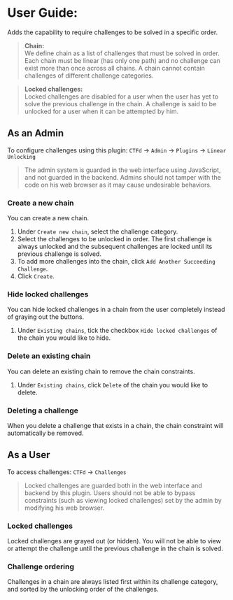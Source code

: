 # User Guide: 

Adds the capability to require challenges to be solved in a specific order.

> **Chain:** <br> 
We define chain as a list of challenges that must be solved in order. 
Each chain must be linear (has only one path) and no challenge can exist more than once across all chains.
A chain cannot contain challenges of different challenge categories.

> **Locked challenges:** <br> 
Locked challenges are disabled for a user when the user has yet to solve the previous challenge in the chain.
A challenge is said to be unlocked for a user when it can be attempted by him.

## As an Admin

To configure challenges using this plugin: `CTFd` -> `Admin` -> `Plugins` -> `Linear Unlocking`

> The admin system is guarded in the web interface using JavaScript, and not guarded in the backend. 
Admins should not tamper with the code on his web browser as it may cause undesirable behaviors.

### Create a new chain

You can create a new chain.

1. Under `Create new chain`, select the challenge category.
1. Select the challenges to be unlocked in order. The first challenge is always unlocked and the subsequent challenges are locked until its previous challenge is solved.
1. To add more challenges into the chain, click `Add Another Succeeding Challenge`.
1. Click `Create`.

### Hide locked challenges

You can hide locked challenges in a chain from the user completely instead of graying out the buttons.

1. Under `Existing chains`, tick the checkbox `Hide locked challenges` of the chain you would like to hide.

### Delete an existing chain

You can delete an existing chain to remove the chain constraints.

1. Under `Existing chains`, click `Delete` of the chain you would like to delete.

### Deleting a challenge

When you delete a challenge that exists in a chain, the chain constraint will automatically be removed.

## As a User

To access challenges: `CTFd` -> `Challenges`

> Locked challenges are guarded both in the web interface and backend by this plugin. 
Users should not be able to bypass constraints (such as viewing locked challenges) set by the admin by modifying his web browser.

### Locked challenges

Locked challenges are grayed out (or hidden). You will not be able to view or attempt the challenge until the previous challenge in the chain is solved.

### Challenge ordering

Challenges in a chain are always listed first within its challenge category, and sorted by the unlocking order of the challenges.
